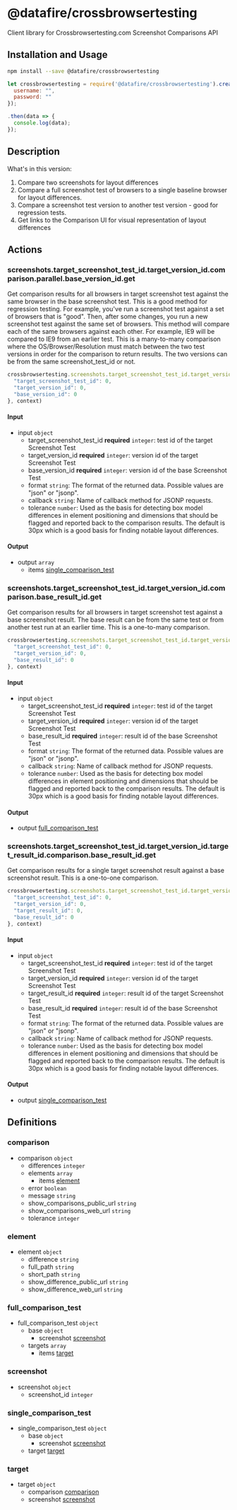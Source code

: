 # @datafire/crossbrowsertesting

Client library for Crossbrowsertesting.com Screenshot Comparisons API

## Installation and Usage
```bash
npm install --save @datafire/crossbrowsertesting
```
```js
let crossbrowsertesting = require('@datafire/crossbrowsertesting').create({
  username: "",
  password: ""
});

.then(data => {
  console.log(data);
});
```

## Description

What's in this version: 
 1. Compare two screenshots for layout differences 
 2. Compare a full screenshot test of browsers to a single baseline browser for layout differences. 
 3. Compare a screenshot test version to another test version - good for regression tests. 
 4. Get links to the Comparison UI for visual representation of layout differences

## Actions

### screenshots.target_screenshot_test_id.target_version_id.comparison.parallel.base_version_id.get
Get comparison results for all browsers in target screenshot test against the same browser in the base screenshot test. This is a good method for regression testing. For example, you've run a screenshot test against a set of browsers that is "good". Then, after some changes, you run a new screenshot test against the same set of browsers. This method will compare each of the same browsers against each other. For example, IE9 will be compared to IE9 from an earlier test. This is a many-to-many comparison where the OS/Browser/Resolution must match between the two test versions in order for the comparison to return results. The two versions can be from the same screenshot_test_id or not.


```js
crossbrowsertesting.screenshots.target_screenshot_test_id.target_version_id.comparison.parallel.base_version_id.get({
  "target_screenshot_test_id": 0,
  "target_version_id": 0,
  "base_version_id": 0
}, context)
```

#### Input
* input `object`
  * target_screenshot_test_id **required** `integer`: test id of the target Screenshot Test
  * target_version_id **required** `integer`: version id of the target Screenshot Test
  * base_version_id **required** `integer`: version id of the base Screenshot Test
  * format `string`: The format of the returned data. Possible values are "json" or "jsonp".
  * callback `string`: Name of callback method for JSONP requests.
  * tolerance `number`: Used as the basis for detecting box model differences in element positioning and dimensions that should be flagged and reported back to the comparison results. The default is 30px which is a good basis for finding notable layout differences.

#### Output
* output `array`
  * items [single_comparison_test](#single_comparison_test)

### screenshots.target_screenshot_test_id.target_version_id.comparison.base_result_id.get
Get comparison results for all browsers in target screenshot test against a base screenshot result. The base result can be from the same test or from another test run at an earlier time. This is a one-to-many comparison.


```js
crossbrowsertesting.screenshots.target_screenshot_test_id.target_version_id.comparison.base_result_id.get({
  "target_screenshot_test_id": 0,
  "target_version_id": 0,
  "base_result_id": 0
}, context)
```

#### Input
* input `object`
  * target_screenshot_test_id **required** `integer`: test id of the target Screenshot Test
  * target_version_id **required** `integer`: version id of the target Screenshot Test
  * base_result_id **required** `integer`: result id of the base Screenshot Test
  * format `string`: The format of the returned data. Possible values are "json" or "jsonp".
  * callback `string`: Name of callback method for JSONP requests.
  * tolerance `number`: Used as the basis for detecting box model differences in element positioning and dimensions that should be flagged and reported back to the comparison results. The default is 30px which is a good basis for finding notable layout differences.

#### Output
* output [full_comparison_test](#full_comparison_test)

### screenshots.target_screenshot_test_id.target_version_id.target_result_id.comparison.base_result_id.get
Get comparison results for a single target screenshot result against a base screenshot result. This is a one-to-one comparison.


```js
crossbrowsertesting.screenshots.target_screenshot_test_id.target_version_id.target_result_id.comparison.base_result_id.get({
  "target_screenshot_test_id": 0,
  "target_version_id": 0,
  "target_result_id": 0,
  "base_result_id": 0
}, context)
```

#### Input
* input `object`
  * target_screenshot_test_id **required** `integer`: test id of the target Screenshot Test
  * target_version_id **required** `integer`: version id of the target Screenshot Test
  * target_result_id **required** `integer`: result id of the target Screenshot Test
  * base_result_id **required** `integer`: result id of the base Screenshot Test
  * format `string`: The format of the returned data. Possible values are "json" or "jsonp".
  * callback `string`: Name of callback method for JSONP requests.
  * tolerance `number`: Used as the basis for detecting box model differences in element positioning and dimensions that should be flagged and reported back to the comparison results. The default is 30px which is a good basis for finding notable layout differences.

#### Output
* output [single_comparison_test](#single_comparison_test)



## Definitions

### comparison
* comparison `object`
  * differences `integer`
  * elements `array`
    * items [element](#element)
  * error `boolean`
  * message `string`
  * show_comparisons_public_url `string`
  * show_comparisons_web_url `string`
  * tolerance `integer`

### element
* element `object`
  * difference `string`
  * full_path `string`
  * short_path `string`
  * show_difference_public_url `string`
  * show_difference_web_url `string`

### full_comparison_test
* full_comparison_test `object`
  * base `object`
    * screenshot [screenshot](#screenshot)
  * targets `array`
    * items [target](#target)

### screenshot
* screenshot `object`
  * screenshot_id `integer`

### single_comparison_test
* single_comparison_test `object`
  * base `object`
    * screenshot [screenshot](#screenshot)
  * target [target](#target)

### target
* target `object`
  * comparison [comparison](#comparison)
  * screenshot [screenshot](#screenshot)


